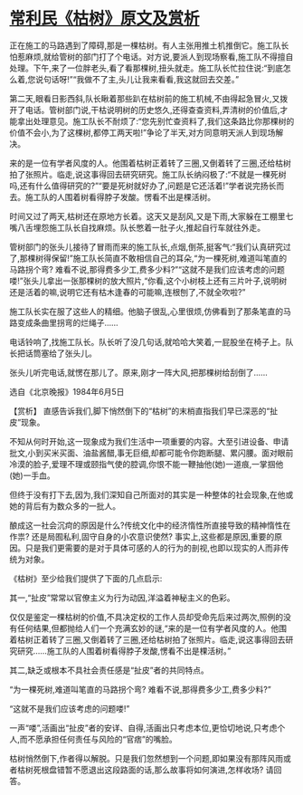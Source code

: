 # [常利民《枯树》原文及赏析](https://www.vrrw.net/wx/15232.html)

正在施工的马路遇到了障碍,那是一棵枯树。有人主张用推土机推倒它。施工队长怕惹麻烦,就给管树的部门打了个电话。对方说,要派人到现场察看,施工队不得擅自处理。下午,来了一位胖老头,看了看那棵树,扭头就走。施工队长忙拉住说:“到底怎么着,您说句话呀!”“我做不了主,头儿让我来看看,我这就回去交差。”

第二天,眼看日影西斜,队长瞅着那些趴在枯树前的施工机械,不由得起急冒火,又拨开了电话。管树部门说,干枯说明树的历史悠久,还得查查资料,弄清树的价值后,才能拿出处理意见。施工队长不耐烦了:“您先别忙查资料了,我们这条路比你那棵树的价值不会小,为了这棵树,都停工两天啦!”争论了半天,对方同意明天派人到现场解决。

来的是一位有学者风度的人。他围着枯树正着转了三圈,又倒着转了三圈,还给枯树拍了张照片。临走,说这事得回去研究研究。施工队长纳闷极了:“不就是一棵死树吗,还有什么值得研究的?”“要是死树就好办了,问题是它还活着!”学者说完扬长而去。施工队的人围着树看得脖子发酸。愣看不出是棵活树。

时间又过了两天,枯树还在原地方长着。这天又是刮风,又是下雨,大家躲在工棚里七嘴八舌埋怨施工队长自找麻烦。队长憋着一肚子火,推起自行车就往外走。

管树部门的张头儿接待了冒雨而来的施工队长,点烟,倒茶,挺客气:“我们认真研究过了,那棵树得保留!”施工队长简直不敢相信自己的耳朵,“为一棵死树,难道叫笔直的马路拐个弯? 难看不说,那得费多少工,费多少料?”“这就不是我们应该考虑的问题喽!”张头儿拿出一张那棵树的放大照片,“你看,这个小树枝上还有三片叶子,说明树还是活着的嘛,说明它还有枯木逢春的可能嘛,连根刨了,不就全吹啦?”

施工队长实在服了这些人的精细。他脑子很乱,心里很烦,仿佛看到了那条笔直的马路变成条曲里拐弯的烂绳子……

电话铃响了,找施工队长。队长听了没几句话,就哈哈大笑着,一屁股坐在椅子上。队长把话筒塞给了张头儿。

张头儿听完电话,就愣在那儿了。原来,刚才一阵大风,把那棵树给刮倒了……

选自《北京晚报》1984年6月5日



【赏析】 直感告诉我们,脚下悄然倒下的“枯树”的末梢直指我们早已深恶的“扯皮”现象。

不知从何时开始,这一现象成为我们生活中一项重要的内容。大至引进设备、申请批文,小到买米买面、油盐酱醋,事无巨细,却都可能令你跑断腿、累闪腰。面对眼前冷漠的脸子,爱理不理或颐指气使的腔调,你恨不能一鞭抽他(她)一道痕,一掌掴他(她)一手血。

但终于没有打下去,因为,我们深知自己所面对的其实是一种整体的社会现象,在他或她的背后有为数众多的一批人。

酿成这一社会沉疴的原因是什么?传统文化中的经济惰性所直接导致的精神惰性在作祟? 还是局囿私利,固守自身的小农意识使然? 事实上,这些都是原因,重要的原因。只是我们更需要的是对于具体可感的人的行为的剖视,也即以现实的人而非传统为对象。

《枯树》至少给我们提供了下面的几点启示:

其一,“扯皮”常常以官僚主义为行为动因,洋溢着神秘主义的色彩。

仅仅是鉴定一棵枯树的价值,不具决定权的工作人员却受命先后来过两次,照例的没有任何结果,但都抛给人们一个充满玄妙的谜,“来的是一位有学者风度的人。他围着枯树正着转了三圈,又倒着转了三圈,还给枯树拍了张照片。临走,说这事得回去研究研究……施工队的人围着树看得脖子发酸,愣看不出是棵活树。”

其二,缺乏或根本不具社会责任感是“扯皮”者的共同特点。

“为一棵死树,难道叫笔直的马路拐个弯? 难看不说,那得费多少工,费多少料?”

“这就不是我们应该考虑的问题喽!”

一声“喽”,活画出“扯皮”者的安详、自得,活画出只考虑本位,更恰切地说,只考虑个人,而不愿承担任何责任与风险的“官痞”的嘴脸。

枯树悄然倒下,作者得以解脱。只是我们忽然想到一个问题,即如果没有那阵风雨或者枯树死根盘错暂不愿退出这段路面的话,那么故事将如何演进,怎样收场? 请回答。

